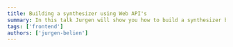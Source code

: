 ```yaml
---
title: Building a synthesizer using Web API's
summary: In this talk Jurgen will show you how to build a synthesizer by just using web api's.
tags: ['frontend']
authors: ['jurgen-belien']
---
```


